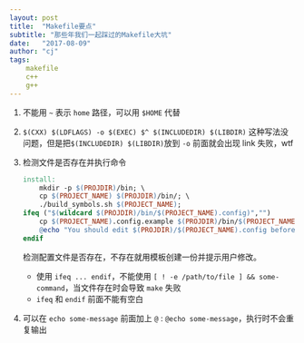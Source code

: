 ```yaml
---
layout: post
title:  "Makefile要点"
subtitle: "那些年我们一起踩过的Makefile大坑"
date:   "2017-08-09" 
author: "cj"
tags:
    makefile
    c++
    g++
---
```


1. 不能用 `~` 表示 `home` 路径，可以用 `$HOME` 代替

2. `$(CXX) $(LDFLAGS) -o $(EXEC) $^ $(INCLUDEDIR) $(LIBDIR)` 这种写法没问题，但是把`$(INCLUDEDIR) $(LIBDIR)`放到 `-o` 前面就会出现 link 失败，wtf

3. 检测文件是否存在并执行命令
    ```makefile
    install:
        mkdir -p $(PROJDIR)/bin; \
        cp $(PROJECT_NAME) $(PROJDIR)/bin/; \
        ./build_symbols.sh $(PROJECT_NAME); 
    ifeq ("$(wildcard $(PROJDIR)/bin/$(PROJECT_NAME).config)","")
        cp $(PROJECT_NAME).config.example $(PROJDIR)/bin/$(PROJECT_NAME).config 
        @echo "You should edit $(PROJDIR)/$(PROJECT_NAME).config before running!"
    endif
    ```

    检测配置文件是否存在，不存在就用模板创建一份并提示用户修改。

    - 使用 `ifeq ... endif`，不能使用 `[ ! -e /path/to/file ] && some-command`，当文件存在时会导致 `make` 失败
    - `ifeq` 和 `endif` 前面不能有空白

4. 可以在 `echo some-message` 前面加上 `@` : `@echo some-message`，执行时不会重复输出
